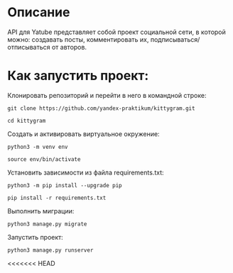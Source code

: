 # **Описание**
API для Yatube представляет собой проект социальной сети, в которой можно: создавать посты, комментировать их, подписываться/отписываться от авторов.

# **Как запустить проект:**

Клонировать репозиторий и перейти в него в командной строке:
```
git clone https://github.com/yandex-praktikum/kittygram.git
```
```
cd kittygram
```
Cоздать и активировать виртуальное окружение:
```
python3 -m venv env
```
```
source env/bin/activate
```
Установить зависимости из файла requirements.txt:
```
python3 -m pip install --upgrade pip
```
```
pip install -r requirements.txt
```
Выполнить миграции:
```
python3 manage.py migrate
```
Запустить проект:
```
python3 manage.py runserver
```
<<<<<<< HEAD
